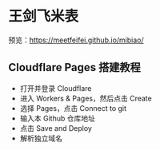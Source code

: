 # 王剑飞米表

预览：https://meetfeifei.github.io/mibiao/

## Cloudflare Pages 搭建教程

-   打开并登录 Cloudflare
-   进入 Workers & Pages，然后点击 Create
-   选择 Pages，点击 Connect to git
-   输入本 Github 仓库地址
-   点击 Save and Deploy
-   解析独立域名
